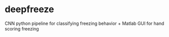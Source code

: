 # deepfreeze
CNN python pipeline for classifying freezing behavior + Matlab GUI for hand scoring freezing
